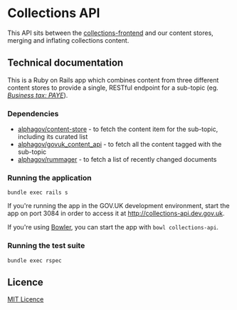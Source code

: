 # Collections API

This API sits between the [collections-frontend](http://github.com/alphagov/collections)
and our content stores, merging and inflating collections content.

## Technical documentation

This is a Ruby on Rails app which combines content from three different content
stores to provide a single, RESTful endpoint for a sub-topic
(eg. _[Business tax: PAYE](https://www.gov.uk/business-tax/paye)_).

### Dependencies

- [alphagov/content-store](https://github.com/alphagov/content-store) - to fetch
  the content item for the sub-topic, including its curated list
- [alphagov/govuk_content_api](https://github.com/alphagov/govuk_content_api) -
  to fetch all the content tagged with the sub-topic
- [alphagov/rummager](https://github.com/alphagov/rummager) - to fetch a list of
  recently changed documents

### Running the application

`bundle exec rails s`

If you're running the app in the GOV.UK development environment, start the app
on port 3084 in order to access it at <http://collections-api.dev.gov.uk>.

If you're using [Bowler](https://github.com/JordanHatch/bowler), you can start
the app with `bowl collections-api`.

### Running the test suite

`bundle exec rspec`

## Licence

[MIT Licence](LICENCE)
